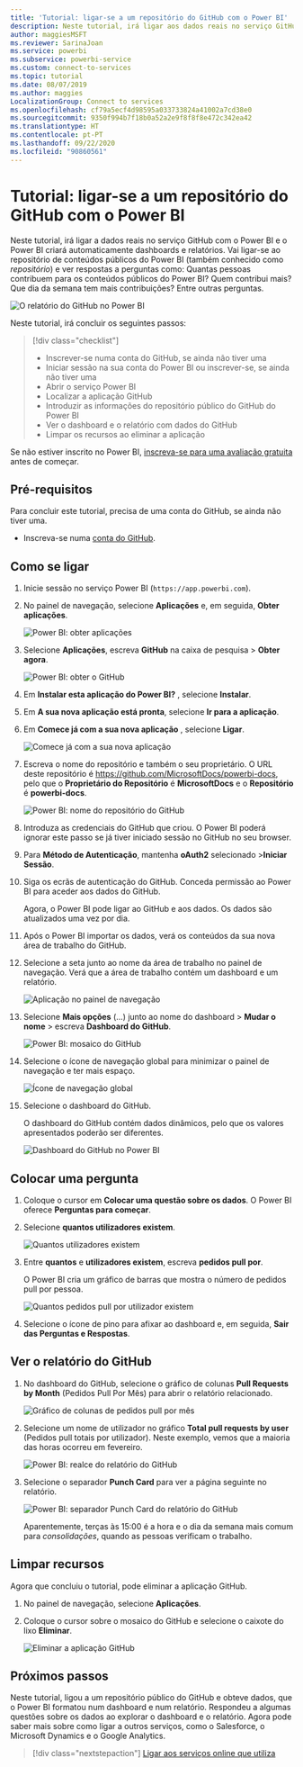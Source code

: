 ```yaml
---
title: 'Tutorial: ligar-se a um repositório do GitHub com o Power BI'
description: Neste tutorial, irá ligar aos dados reais no serviço GitHub com o Power BI e o Power BI criará automaticamente dashboards e relatórios.
author: maggiesMSFT
ms.reviewer: SarinaJoan
ms.service: powerbi
ms.subservice: powerbi-service
ms.custom: connect-to-services
ms.topic: tutorial
ms.date: 08/07/2019
ms.author: maggies
LocalizationGroup: Connect to services
ms.openlocfilehash: cf79a5ecf4d98595a033733824a41002a7cd38e0
ms.sourcegitcommit: 9350f994b7f18b0a52a2e9f8f8f8e472c342ea42
ms.translationtype: HT
ms.contentlocale: pt-PT
ms.lasthandoff: 09/22/2020
ms.locfileid: "90860561"
---
```

# <a name="tutorial-connect-to-a-github-repo-with-power-bi"></a>Tutorial: ligar-se a um repositório do GitHub com o Power BI
Neste tutorial, irá ligar a dados reais no serviço GitHub com o Power BI e o Power BI criará automaticamente dashboards e relatórios. Vai ligar-se ao repositório de conteúdos públicos do Power BI (também conhecido como *repositório*) e ver respostas a perguntas como: Quantas pessoas contribuem para os conteúdos públicos do Power BI? Quem contribui mais? Que dia da semana tem mais contribuições? Entre outras perguntas. 

![O relatório do GitHub no Power BI](media/service-tutorial-connect-to-github/power-bi-github-app-tutorial-punch-card.png)

Neste tutorial, irá concluir os seguintes passos:

> [!div class="checklist"]
> * Inscrever-se numa conta do GitHub, se ainda não tiver uma 
> * Iniciar sessão na sua conta do Power BI ou inscrever-se, se ainda não tiver uma
> * Abrir o serviço Power BI
> * Localizar a aplicação GitHub
> * Introduzir as informações do repositório público do GitHub do Power BI
> * Ver o dashboard e o relatório com dados do GitHub
> * Limpar os recursos ao eliminar a aplicação

Se não estiver inscrito no Power BI, [inscreva-se para uma avaliação gratuita](https://app.powerbi.com/signupredirect?pbi_source=web) antes de começar.

## <a name="prerequisites"></a>Pré-requisitos

Para concluir este tutorial, precisa de uma conta do GitHub, se ainda não tiver uma. 

- Inscreva-se numa [conta do GitHub](/contribute/get-started-setup-github).


## <a name="how-to-connect"></a>Como se ligar
1. Inicie sessão no serviço Power BI (`https://app.powerbi.com`). 
2. No painel de navegação, selecione **Aplicações** e, em seguida, **Obter aplicações**.
   
   ![Power BI: obter aplicações](media/service-tutorial-connect-to-github/power-bi-github-app-tutorial.png) 

3. Selecione **Aplicações**, escreva **GitHub** na caixa de pesquisa > **Obter agora**.
   
   ![Power BI: obter o GitHub](media/service-tutorial-connect-to-github/power-bi-github-app-tutorial-app-source.png) 

4. Em **Instalar esta aplicação do Power BI?** , selecione **Instalar**.
5. Em **A sua nova aplicação está pronta**, selecione **Ir para a aplicação**.
6. Em **Comece já com a sua nova aplicação** , selecione **Ligar**.

    ![Comece já com a sua nova aplicação](media/service-tutorial-connect-to-github/power-bi-new-app-connect-get-started.png)

7. Escreva o nome do repositório e também o seu proprietário. O URL deste repositório é https://github.com/MicrosoftDocs/powerbi-docs, pelo que o **Proprietário do Repositório** é **MicrosoftDocs** e o **Repositório** é **powerbi-docs**. 
   
    ![Power BI: nome do repositório do GitHub](media/service-tutorial-connect-to-github/power-bi-github-app-tutorial-connect.png)

5. Introduza as credenciais do GitHub que criou. O Power BI poderá ignorar este passo se já tiver iniciado sessão no GitHub no seu browser. 

6. Para **Método de Autenticação**, mantenha **oAuth2** selecionado \>**Iniciar Sessão**.

7. Siga os ecrãs de autenticação do GitHub. Conceda permissão ao Power BI para aceder aos dados do GitHub.
   
   Agora, o Power BI pode ligar ao GitHub e aos dados.  Os dados são atualizados uma vez por dia.

8. Após o Power BI importar os dados, verá os conteúdos da sua nova área de trabalho do GitHub. 
9. Selecione a seta junto ao nome da área de trabalho no painel de navegação. Verá que a área de trabalho contém um dashboard e um relatório. 

    ![Aplicação no painel de navegação](media/service-tutorial-connect-to-github/power-bi-github-app-tutorial-left-nav-expanded.png)

10. Selecione **Mais opções** (...) junto ao nome do dashboard > **Mudar o nome** > escreva **Dashboard do GitHub**.
 
    ![Power BI: mosaico do GitHub](media/service-tutorial-connect-to-github/power-bi-github-app-tutorial-left-nav.png) 

8. Selecione o ícone de navegação global para minimizar o painel de navegação e ter mais espaço.

    ![Ícone de navegação global](media/service-tutorial-connect-to-github/power-bi-global-navigation-icon.png)

10. Selecione o dashboard do GitHub.
    
    O dashboard do GitHub contém dados dinâmicos, pelo que os valores apresentados poderão ser diferentes.

    ![Dashboard do GitHub no Power BI](media/service-tutorial-connect-to-github/power-bi-github-app-tutorial-new-dashboard.png)

    

## <a name="ask-a-question"></a>Colocar uma pergunta

1. Coloque o cursor em **Colocar uma questão sobre os dados**. O Power BI oferece **Perguntas para começar**. 

1. Selecione **quantos utilizadores existem**.
 
    ![Quantos utilizadores existem](media/service-tutorial-connect-to-github/power-bi-github-app-tutorial-qna-how-many-users.png)

13. Entre **quantos** e **utilizadores existem**, escreva **pedidos pull por**. 

     O Power BI cria um gráfico de barras que mostra o número de pedidos pull por pessoa.

    ![Quantos pedidos pull por utilizador existem](media/service-tutorial-connect-to-github/power-bi-github-app-tutorial-qna-how-many-prs.png)


13. Selecione o ícone de pino para afixar ao dashboard e, em seguida, **Sair das Perguntas e Respostas**.

## <a name="view-the-github-report"></a>Ver o relatório do GitHub 

1. No dashboard do GitHub, selecione o gráfico de colunas **Pull Requests by Month** (Pedidos Pull Por Mês) para abrir o relatório relacionado.

    ![Gráfico de colunas de pedidos pull por mês](media/service-tutorial-connect-to-github/power-bi-github-app-tutorial-column-chart.png)

2. Selecione um nome de utilizador no gráfico **Total pull requests by user** (Pedidos pull totais por utilizador). Neste exemplo, vemos que a maioria das horas ocorreu em fevereiro.

    ![Power BI: realce do relatório do GitHub](media/service-tutorial-connect-to-github/power-bi-github-app-tutorial-cross-filter-total-prs.png)

3. Selecione o separador **Punch Card** para ver a página seguinte no relatório. 
 
    ![Power BI: separador Punch Card do relatório do GitHub](media/service-tutorial-connect-to-github/power-bi-github-app-tutorial-tues-3pm.png)

    Aparentemente, terças às 15:00 é a hora e o dia da semana mais comum para *consolidações*, quando as pessoas verificam o trabalho.

## <a name="clean-up-resources"></a>Limpar recursos

Agora que concluiu o tutorial, pode eliminar a aplicação GitHub. 

1. No painel de navegação, selecione **Aplicações**.
2. Coloque o cursor sobre o mosaico do GitHub e selecione o caixote do lixo **Eliminar**.

    ![Eliminar a aplicação GitHub](media/service-tutorial-connect-to-github/power-bi-github-app-tutorial-delete.png)

## <a name="next-steps"></a>Próximos passos

Neste tutorial, ligou a um repositório público do GitHub e obteve dados, que o Power BI formatou num dashboard e num relatório. Respondeu a algumas questões sobre os dados ao explorar o dashboard e o relatório. Agora pode saber mais sobre como ligar a outros serviços, como o Salesforce, o Microsoft Dynamics e o Google Analytics. 
 
> [!div class="nextstepaction"]
> [Ligar aos serviços online que utiliza](service-connect-to-services.md)